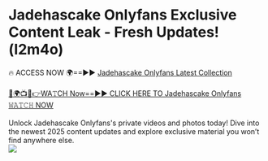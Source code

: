 # Jadehascake Onlyfans Exclusive Content Leak - Fresh Updates! (l2m4o)

🔥 ACCESS NOW 🌍==►► <a href="https://tinyurl.com/kvy9nzfs" rel="nofollow">Jadehascake Onlyfans Latest Collection</a>
<br><br>
[🔴🌍📺📱👉WA𝚃CH Now==►► CLICK HERE TO Jadehascake Onlyfans 𝚆𝙰𝚃𝙲𝙷 NOW](https://tinyurl.com/kvy9nzfs)
<br><br>
Unlock Jadehascake Onlyfans's private videos and photos today! Dive into the newest 2025 content updates and explore exclusive material you won’t find anywhere else.
<br>
<a href="https://tinyurl.com/kvy9nzfs" rel="nofollow" data-target="animated-image.originalLink"><img src="https://camo.githubusercontent.com/8a4f000d20f83aca3bf7ec5f350d767afa0574a8a352519fd8cfa583a6f93a33/68747470733a2f2f692e696d6775722e636f6d2f644a486b345a712e676966" data-canonical-src="https://i.imgur.com/dJHk4Zq.gif" style="max-width: 100%; display: inline-block;" data-target="animated-image.originalImage"></a>
<br>

